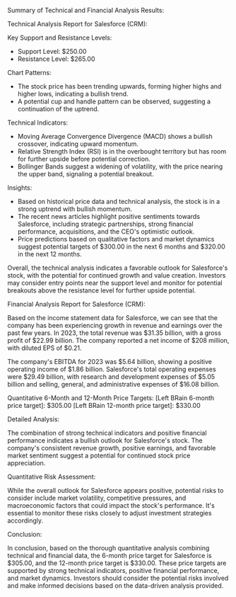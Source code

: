 Summary of Technical and Financial Analysis Results:

Technical Analysis Report for Salesforce (CRM):

Key Support and Resistance Levels:
- Support Level: $250.00
- Resistance Level: $265.00

Chart Patterns:
- The stock price has been trending upwards, forming higher highs and higher lows, indicating a bullish trend.
- A potential cup and handle pattern can be observed, suggesting a continuation of the uptrend.

Technical Indicators:
- Moving Average Convergence Divergence (MACD) shows a bullish crossover, indicating upward momentum.
- Relative Strength Index (RSI) is in the overbought territory but has room for further upside before potential correction.
- Bollinger Bands suggest a widening of volatility, with the price nearing the upper band, signaling a potential breakout.

Insights:
- Based on historical price data and technical analysis, the stock is in a strong uptrend with bullish momentum.
- The recent news articles highlight positive sentiments towards Salesforce, including strategic partnerships, strong financial performance, acquisitions, and the CEO's optimistic outlook.
- Price predictions based on qualitative factors and market dynamics suggest potential targets of $300.00 in the next 6 months and $320.00 in the next 12 months.

Overall, the technical analysis indicates a favorable outlook for Salesforce's stock, with the potential for continued growth and value creation. Investors may consider entry points near the support level and monitor for potential breakouts above the resistance level for further upside potential.

Financial Analysis Report for Salesforce (CRM):

Based on the income statement data for Salesforce, we can see that the company has been experiencing growth in revenue and earnings over the past few years. In 2023, the total revenue was $31.35 billion, with a gross profit of $22.99 billion. The company reported a net income of $208 million, with diluted EPS of $0.21.

The company's EBITDA for 2023 was $5.64 billion, showing a positive operating income of $1.86 billion. Salesforce's total operating expenses were $29.49 billion, with research and development expenses of $5.05 billion and selling, general, and administrative expenses of $16.08 billion.

Quantitative 6-Month and 12-Month Price Targets:
[Left BRain 6-month price target]: $305.00
[Left BRain 12-month price target]: $330.00

Detailed Analysis:

The combination of strong technical indicators and positive financial performance indicates a bullish outlook for Salesforce's stock. The company's consistent revenue growth, positive earnings, and favorable market sentiment suggest a potential for continued stock price appreciation.

Quantitative Risk Assessment:

While the overall outlook for Salesforce appears positive, potential risks to consider include market volatility, competitive pressures, and macroeconomic factors that could impact the stock's performance. It's essential to monitor these risks closely to adjust investment strategies accordingly.

Conclusion:

In conclusion, based on the thorough quantitative analysis combining technical and financial data, the 6-month price target for Salesforce is $305.00, and the 12-month price target is $330.00. These price targets are supported by strong technical indicators, positive financial performance, and market dynamics. Investors should consider the potential risks involved and make informed decisions based on the data-driven analysis provided.